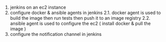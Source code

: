 1. jenkins on an ec2 instance
2. configure docker & ansible agents in jenkins
    2.1. docker agent is used to build the image then run tests then push it to an image registry
    2.2. ansible agent is used to configure the ec2 ( install docker & pull the image )
3. configure the notification channel in jenkins